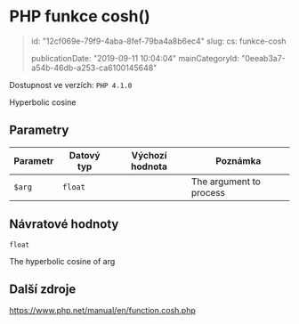 PHP funkce cosh()
=================

> id: "12cf069e-79f9-4aba-8fef-79ba4a8b6ec4"
> slug:
> 	cs: funkce-cosh
>
> publicationDate: "2019-09-11 10:04:04"
> mainCategoryId: "0eeab3a7-a54b-46db-a253-ca6100145648"

Dostupnost ve verzích: `PHP 4.1.0`

Hyperbolic cosine


Parametry
--------------

| Parametr | Datový typ | Výchozí hodnota | Poznámka |
|-----|-----|-----|-----|
| `$arg` | `float` |  | The argument to process |


Návratové hodnoty
----------------

`float`

The hyperbolic cosine of arg

Další zdroje
------------

https://www.php.net/manual/en/function.cosh.php
